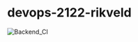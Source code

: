 # devops-2122-rikveld

![Backend_CI](https://github.com/avans-devops/devops-2122-rikveld/actions/workflows/Backend_CI.yaml/badge.svg)
